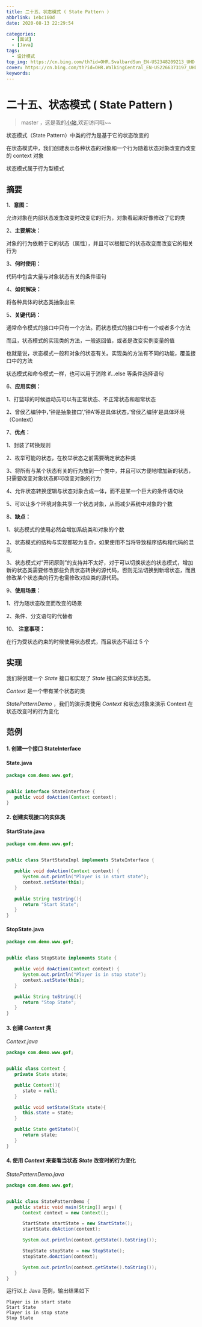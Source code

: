 ```yaml
---
title: 二十五、状态模式 ( State Pattern )
abbrlink: 1ebc160d
date: 2020-08-13 22:29:54

categories:
  - [面试]
  - [Java]
tags:
  - 设计模式
top_img: https://cn.bing.com/th?id=OHR.SvalbardSun_EN-US2348209213_UHD.jpg
cover: https://cn.bing.com/th?id=OHR.WalkingCentral_EN-US2266373197_UHD.jpg
keywords:  
---
```

# 二十五、状态模式 ( State Pattern )
> master ，这是我的[小站](https://www.tryrun.top),欢迎访问哦~~

状态模式（State Pattern）中类的行为是基于它的状态改变的

在状态模式中，我们创建表示各种状态的对象和一个行为随着状态对象改变而改变的 context 对象

状态模式属于行为型模式

## 摘要

1、**意图：**

允许对象在内部状态发生改变时改变它的行为，对象看起来好像修改了它的类

2、**主要解决：**

对象的行为依赖于它的状态（属性），并且可以根据它的状态改变而改变它的相关行为

3、**何时使用：**

代码中包含大量与对象状态有关的条件语句

4、**如何解决：**

将各种具体的状态类抽象出来

5、**关键代码：**

通常命令模式的接口中只有一个方法。而状态模式的接口中有一个或者多个方法

而且，状态模式的实现类的方法，一般返回值，或者是改变实例变量的值

也就是说，状态模式一般和对象的状态有关。实现类的方法有不同的功能，覆盖接口中的方法

状态模式和命令模式一样，也可以用于消除 if…else 等条件选择语句

6、**应用实例：**

1、打篮球的时候运动员可以有正常状态、不正常状态和超常状态

2、曾侯乙编钟中，’钟是抽象接口’,’钟A’等是具体状态，’曾侯乙编钟’是具体环境（Context）

7、**优点：**

1、封装了转换规则

2、枚举可能的状态，在枚举状态之前需要确定状态种类

3、将所有与某个状态有关的行为放到一个类中，并且可以方便地增加新的状态，只需要改变对象状态即可改变对象的行为

4、允许状态转换逻辑与状态对象合成一体，而不是某一个巨大的条件语句块

5、可以让多个环境对象共享一个状态对象，从而减少系统中对象的个数

8、**缺点：**

1、状态模式的使用必然会增加系统类和对象的个数

2、状态模式的结构与实现都较为复杂，如果使用不当将导致程序结构和代码的混乱

3、状态模式对”开闭原则”的支持并不太好，对于可以切换状态的状态模式，增加新的状态类需要修改那些负责状态转换的源代码，否则无法切换到新增状态，而且修改某个状态类的行为也需修改对应类的源代码。

9、**使用场景：**

1、行为随状态改变而改变的场景

2、条件、分支语句的代替者

10、 **注意事项：**

在行为受状态约束的时候使用状态模式，而且状态不超过 5 个

## 实现

我们将创建一个 *State* 接口和实现了 *State* 接口的实体状态类。

*Context* 是一个带有某个状态的类

*StatePatternDemo* ，我们的演示类使用 *Context* 和状态对象来演示 Context 在状态改变时的行为变化

## 范例

#### 1. 创建一个接口 StateInterface

#### State.java

```JAVA
package com.demo.www.gof;


public interface StateInterface {
   public void doAction(Context context);
}
```

#### 2. 创建实现接口的实体类

#### StartState.java

```JAVA
package com.demo.www.gof;


public class StartStateImpl implements StateInterface {

   public void doAction(Context context) {
      System.out.println("Player is in start state");
      context.setState(this);   
   }

   public String toString(){
      return "Start State";
   }
}
```

#### StopState.java

```JAVA
package com.demo.www.gof;


public class StopState implements State {

   public void doAction(Context context) {
      System.out.println("Player is in stop state");
      context.setState(this);   
   }

   public String toString(){
      return "Stop State";
   }
}
```

#### 3. 创建 *Context* 类

*Context.java*

```JAVA
package com.demo.www.gof;


public class Context {
   private State state;

   public Context(){
      state = null;
   }

   public void setState(State state){
      this.state = state;       
   }

   public State getState(){
      return state;
   }
}
```

#### 4. 使用 *Context* 来查看当状态 *State* 改变时的行为变化

*StatePatternDemo.java*

```JAVA
package com.demo.www.gof;


public class StatePatternDemo {
   public static void main(String[] args) {
      Context context = new Context();

      StartState startState = new StartState();
      startState.doAction(context);

      System.out.println(context.getState().toString());

      StopState stopState = new StopState();
      stopState.doAction(context);

      System.out.println(context.getState().toString());
   }
}
```

运行以上 Java 范例，输出结果如下

```
Player is in start state
Start State
Player is in stop state
Stop State
```